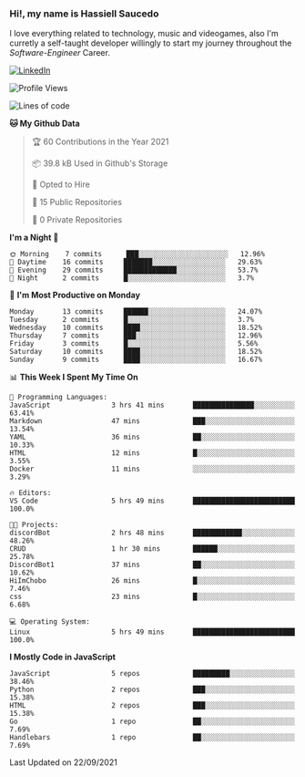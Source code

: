 ### Hi!, my name is Hassiell Saucedo
I love everything related to technology, music and videogames, also I'm curretly a self-taught developer willingly to start my journey throughout the *Software-Engineer* Career.

[![LinkedIn](https://img.shields.io/badge/LinkedIn-0073b1?logo=linkedin&style=flat-square&logoColor=white)](https://www.linkedin.com/in/hassiell-saucedo-7a4a12209/)

<!--START_SECTION:waka-->
![Profile Views](http://img.shields.io/badge/Profile%20Views-0-blue)

![Lines of code](https://img.shields.io/badge/From%20Hello%20World%20I%27ve%20Written-487910%20lines%20of%20code-blue)

**🐱 My Github Data** 

> 🏆 60 Contributions in the Year 2021
 > 
> 📦 39.8 kB Used in Github's Storage 
 > 
> 💼 Opted to Hire
 > 
> 📜 15 Public Repositories 
 > 
> 🔑 0 Private Repositories  
 > 
**I'm a Night 🦉** 

```text
🌞 Morning    7 commits      ███░░░░░░░░░░░░░░░░░░░░░░   12.96% 
🌆 Daytime    16 commits     ███████░░░░░░░░░░░░░░░░░░   29.63% 
🌃 Evening    29 commits     █████████████░░░░░░░░░░░░   53.7% 
🌙 Night      2 commits      █░░░░░░░░░░░░░░░░░░░░░░░░   3.7%

```
📅 **I'm Most Productive on Monday** 

```text
Monday       13 commits     ██████░░░░░░░░░░░░░░░░░░░   24.07% 
Tuesday      2 commits      █░░░░░░░░░░░░░░░░░░░░░░░░   3.7% 
Wednesday    10 commits     ████░░░░░░░░░░░░░░░░░░░░░   18.52% 
Thursday     7 commits      ███░░░░░░░░░░░░░░░░░░░░░░   12.96% 
Friday       3 commits      █░░░░░░░░░░░░░░░░░░░░░░░░   5.56% 
Saturday     10 commits     ████░░░░░░░░░░░░░░░░░░░░░   18.52% 
Sunday       9 commits      ████░░░░░░░░░░░░░░░░░░░░░   16.67%

```


📊 **This Week I Spent My Time On** 

```text
💬 Programming Languages: 
JavaScript               3 hrs 41 mins       ███████████████░░░░░░░░░░   63.41% 
Markdown                 47 mins             ███░░░░░░░░░░░░░░░░░░░░░░   13.54% 
YAML                     36 mins             ██░░░░░░░░░░░░░░░░░░░░░░░   10.33% 
HTML                     12 mins             █░░░░░░░░░░░░░░░░░░░░░░░░   3.55% 
Docker                   11 mins             ░░░░░░░░░░░░░░░░░░░░░░░░░   3.29%

🔥 Editors: 
VS Code                  5 hrs 49 mins       █████████████████████████   100.0%

🐱‍💻 Projects: 
discordBot               2 hrs 48 mins       ████████████░░░░░░░░░░░░░   48.26% 
CRUD                     1 hr 30 mins        ██████░░░░░░░░░░░░░░░░░░░   25.78% 
DiscordBot1              37 mins             ██░░░░░░░░░░░░░░░░░░░░░░░   10.62% 
HiImChobo                26 mins             █░░░░░░░░░░░░░░░░░░░░░░░░   7.46% 
css                      23 mins             █░░░░░░░░░░░░░░░░░░░░░░░░   6.68%

💻 Operating System: 
Linux                    5 hrs 49 mins       █████████████████████████   100.0%

```

**I Mostly Code in JavaScript** 

```text
JavaScript               5 repos             █████████░░░░░░░░░░░░░░░░   38.46% 
Python                   2 repos             ███░░░░░░░░░░░░░░░░░░░░░░   15.38% 
HTML                     2 repos             ███░░░░░░░░░░░░░░░░░░░░░░   15.38% 
Go                       1 repo              ██░░░░░░░░░░░░░░░░░░░░░░░   7.69% 
Handlebars               1 repo              ██░░░░░░░░░░░░░░░░░░░░░░░   7.69%

```



 Last Updated on 22/09/2021
<!--END_SECTION:waka-->